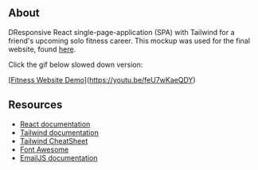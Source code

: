 ## About
DResponsive React single-page-application (SPA) with Tailwind for a friend's upcoming solo fitness career. This mockup was used for the final website, found [here](https://visfit.ca/).

Click the gif below slowed down version:

[[Fitness Website Demo](https://j.gifs.com/QnP9QL.gif)](https://youtu.be/feU7wKaeQDY)

## Resources
* [React documentation](https://reactjs.org/)
* [Tailwind documentation](https://www.tailwindapp.com/)
* [Tailwind CheatSheet](https://tailwindcomponents.com/cheatsheet/)
* [Font Awesome](https://fontawesome.com/)
* [EmailJS documentation](https://www.emailjs.com/)

